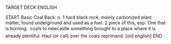 TARGET DECK
ENGLISH

START
Basic
Coal
Back: n. 1 hard black rock, mainly carbonized plant matter, found underground and used as a fuel. 2 piece of this, esp. One that is burning.  coals to newcastle something brought to a place where it is already plentiful. Haul (or call) over the coals reprimand. [old english]
END
